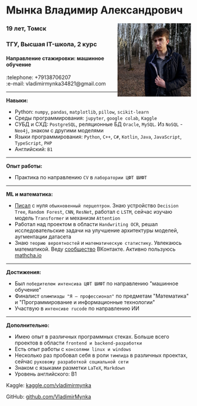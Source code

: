 <p>
  <h1>Мынка Владимир Александрович</h1>
  <img src = "./3H69ZHCivSk2.jpg" width = 200 align="right" /> 
  <h3>19 лет, Томск</h3>
  <h3>ТГУ, Высшая IT-школа, 2 курс</h3>
  <h4>Направление стажировки: машинное обучение</h4>
  :telephone: +79138706207 <br>
  :e-mail: vladimirmynka34821@gmail.com  
</p>

---
**Навыки:**
* Python: `numpy`, `pandas`, `matplotlib`, `pillow`, `scikit-learn` 
* Среды программирования: `jupyter`, `google colab`, `Kaggle`
* СУБД и СХД: `PostgreSQL`, реляционные БД `Oracle`, `MySQL`. Из  `NoSQL` - `Neo4j`, знаком с другими моделями
* Языки программирования: `Python`, `C++`, `C#`, `Kotlin`, `Java`, `JavaScript`, `TypeScript`, `PHP`
* Английский: `B1`
---

**Опыт работы:**
* Практика по направлению `CV` в `лаборатории ЦФТ ШИФТ`

---

**ML и математика:**
* [Писал](https://github.com/VladimirMynka/Neural-Network) с нуля `обыкновенный перцептрон`. Знаю устройство `Decision Tree`, `Random Forest`, `CNN`, `ResNet`, работал с `LSTM`, сейчас изучаю модель `Transformer` и механизм `Attention`
* Работал над проектом в области `Handwriting OCR`, решал исследовательские задачи на улучшение архитектуры моделей, аугментации датасета
* Знаю `теорию вероятностей` и `математическую статистику`. Увлекаюсь математикой. Веду [сообщество](https://vk.com/mathemynka) ВКонтакте. Активно пользуюсь [mathcha.io](https://www.mathcha.io/)


---

**Достижения:**
* Был `победителем интенсива ЦФТ ШИФТ` по направлению "машинное обучение"
* Финалист `олимпиады "Я — профессионал"` по предметам "Математика" и "Программирование и информационные технологии"
* Участвую в `интенсиве rucode` по направлению ИИ

---

**Дополнительно:**
- Имею опыт в различных программных стеках. Больше всего проектов в области `frontend и backend-разработки`
- Есть опыт работы с `консолями linux и windows`
- Несколько раз пробовал себя в роли `тимлида` в различных проектах, сейчас `руковожу разработкой социальной сети`
- Знаком с языками разметки `LaTeX`, `Markdown`
- Уровень английского: B1

Kaggle: [kaggle.com/vladimirmynka](https://www.kaggle.com/vladimirmynka) 

GitHub: [github.com/VladimirMynka](https://github.com/VladimirMynka)
